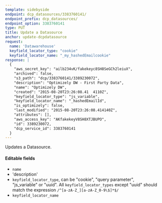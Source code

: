 ```yaml
---
template: sidebyside
endpoint: dcp_datasources/3383760141/
endpoint_prefix: dcp_datasources/
endpoint_option: 3383760141
type: PUT
title: Update a Datasource
anchor: update-dcpdatasource
request:
  name: 'Datawarehouse'
  keyfield_locator_type: "cookie"
  keyfield_locator_name: "_my_hashedEmailcookie"
response: |
  {
    "aws_secret_key": "ailb234vK/fakekeyc8SH8SeGCh2leiuX",
    "archived": false,
    "s3_path": "dcp/3383760141/3389230072",
    "description": "Optimizely DW - First Party Data",
    "name": "Optimizely DW",
    "created": "2015-08-20T23:26:08.41	4110Z",
    "keyfield_locator_type": "js_variable",
    "keyfield_locator_name": "_hashedEmailId",
    "is_optimizely": false,
    "last_modified": "2015-08-20T23:26:08.414140Z",
    "attributes": [],
    "aws_access_key": "AKfakekeyV8SH8XTJBUPO",
    "id": 3389230072,
    "dcp_service_id": 3383760141
  }
---
```


Updates a Datasource.

#### Editable fields
- `name`
- 'description'
- `keyfield_locator_type`, can be "cookie", "query parameter", "js_variable" or "uuid". All `keyfield_locator_types` except "uuid" should match the expression `/^[a-zA-Z_][a-zA-Z_0-9\$]*$/`
- `keyfield_locator_name`
